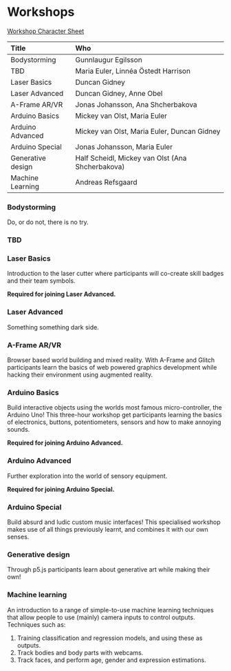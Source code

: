 # Workshops

[Workshop Character Sheet](https://docs.google.com/forms/d/1SJQWNU1-hzM1o08fNfth0S9gjy_8aX6iwsZaZQ6B4VI/edit)

| ​Title | Who |
| :--- | :--- |
| Bodystorming | Gunnlaugur Egilsson |
| TBD | Maria Euler, Linnéa Östedt Harrison |
| Laser Basics | Duncan Gidney |
| Laser Advanced | Duncan Gidney, Anne Obel |
| A-Frame AR/VR | Jonas Johansson, Ana Shcherbakova |
| Arduino Basics | Mickey van Olst, Maria Euler |
| Arduino Advanced | Mickey van Olst, Maria Euler, Duncan Gidney |
| Arduino Special | Jonas Johansson, Maria Euler |
| Generative design | Half Scheidl, Mickey van Olst \(Ana Shcherbakova\) |
| Machine Learning | Andreas Refsgaard |

### Bodystorming

Do, or do not, there is no try.

### TBD

### Laser Basics

Introduction to the laser cutter where participants will co-create skill badges and their team symbols. 

**Required for joining Laser Advanced.**

### Laser Advanced

Something something dark side.

### A-Frame AR/VR

Browser based world building and mixed reality. With A-Frame and Glitch participants learn the basics of web powered graphics development while hacking their environment using augmented reality.

### Arduino Basics

Build interactive objects using the worlds most famous micro-controller, the Arduino Uno! This three-hour workshop get participants learning the basics of electronics, buttons, potentiometers, sensors and how to make annoying sounds. 

**Required for joining Arduino Advanced.**

### Arduino Advanced

Further exploration into the world of sensory equipment. 

**Required for joining Arduino Special.**

### Arduino Special

Build absurd and ludic custom music interfaces! This specialised workshop makes use of all things previously learnt, and combines it with our own senses.

### Generative design

Through p5.js participants learn about generative art while making their own!

### Machine learning

An introduction to a range of simple-to-use machine learning techniques that allow people to use \(mainly\) camera inputs to control outputs. Techniques such as:

1. Training classification and regression models, and using these as outputs.
2. Track bodies and body parts with webcams.
3.  Track faces, and perform age, gender and expression estimations.

### 





